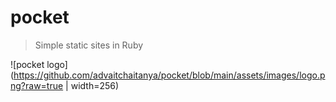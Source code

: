 # pocket
> Simple static sites in Ruby

![pocket logo](https://github.com/advaitchaitanya/pocket/blob/main/assets/images/logo.png?raw=true | width=256)
